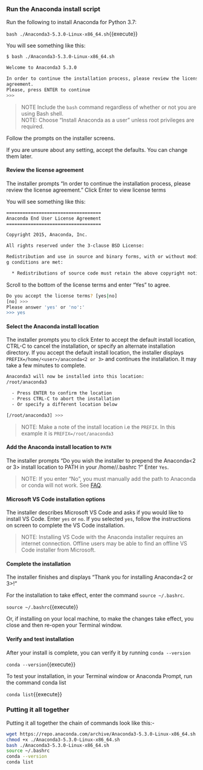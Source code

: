 
### Run the Anaconda install script
Run the following to install Anaconda for Python 3.7:

`bash ./Anaconda3-5.3.0-Linux-x86_64.sh`{{execute}}

You will see something like this:

```bash
$ bash ./Anaconda3-5.3.0-Linux-x86_64.sh

Welcome to Anaconda3 5.3.0

In order to continue the installation process, please review the license
agreement.
Please, press ENTER to continue
>>>
```
>NOTE Include the `bash` command regardless of whether or not you are using Bash shell.  
>NOTE: Choose “Install Anaconda as a user” unless root privileges are required.  

Follow the prompts on the installer screens.

If you are unsure about any setting, accept the defaults. You can change them later.

#### Review the license agreement

The installer prompts “In order to continue the installation process, please review the license agreement.” Click Enter to view license terms

You will see something like this:

```bash
===================================
Anaconda End User License Agreement
===================================

Copyright 2015, Anaconda, Inc.

All rights reserved under the 3-clause BSD License:

Redistribution and use in source and binary forms, with or without modification, are permitted provided that the followin
g conditions are met:

  * Redistributions of source code must retain the above copyright notice, this ....
```

Scroll to the bottom of the license terms and enter “Yes” to agree.

```bash
Do you accept the license terms? [yes|no]
[no] >>>
Please answer 'yes' or 'no':'
>>> yes
```

#### Select the Anaconda install location

The installer prompts you to click Enter to accept the default install location, CTRL-C to cancel the installation, or specify an alternate installation directory. If you accept the default install location, the installer displays `PREFIX=/home/<user>/anaconda<2 or 3>` and continues the installation. It may take a few minutes to complete.

```bash
Anaconda3 will now be installed into this location:
/root/anaconda3

  - Press ENTER to confirm the location
  - Press CTRL-C to abort the installation
  - Or specify a different location below

[/root/anaconda3] >>>
```
>NOTE: Make a note of the install location i.e the `PREFIX`. In this example it is `PREFIX=/root/anaconda3`

#### Add the Anaconda install location to `PATH`

The installer prompts “Do you wish the installer to prepend the Anaconda<2 or 3> install location to PATH in your /home/<user>/.bashrc ?” Enter `Yes`.

   >NOTE: If you enter “No”, you must manually add the path to Anaconda or conda will not work. See [FAQ](http://docs.anaconda.com/anaconda/user-guide/faq/#distribution-faq-linux-path).

#### Microsoft VS Code installation options

The installer describes Microsoft VS Code and asks if you would like to install VS Code. Enter `yes` or `no`. If you selected `yes`, follow the instructions on screen to complete the VS Code installation.

   >NOTE: Installing VS Code with the Anaconda installer requires an internet connection. Offline users may be able to find an offline VS Code installer from Microsoft.

#### Complete the installation
The installer finishes and displays “Thank you for installing Anaconda<2 or 3>!”

For the installation to take effect, enter the command `source ~/.bashrc`.

`source ~/.bashrc`{{execute}}

Or, if installing on your local machine, to make the changes take effect, you close and then re-open your Terminal window.

#### Verify and test installation
After your install is complete, you can verify it by running `conda --version`

`conda --version`{{execute}}

To test your installation, in your Terminal window or Anaconda Prompt, run the command conda list

`conda list`{{execute}}

### Putting it all together

Putting it all together the chain of commands look like this:-

```bash
wget https://repo.anaconda.com/archive/Anaconda3-5.3.0-Linux-x86_64.sh
chmod +x ./Anaconda3-5.3.0-Linux-x86_64.sh
bash ./Anaconda3-5.3.0-Linux-x86_64.sh
source ~/.bashrc
conda --version
conda list
```
